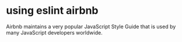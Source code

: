 # using eslint airbnb

Airbnb maintains a very popular JavaScript Style Guide that is
used by many JavaScript developers worldwide.
